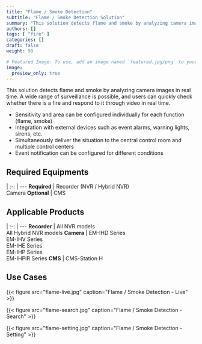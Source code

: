 ```yaml
---
title: "Flame / Smoke Detection"
subtitle: "Flame / Smoke Detection Solution"
summary: "This solution detects flame and smoke by analyzing camera images in real time. A wide range of surveillance is possible, and users can quickly check whether there is a fire and respond to it through video in real time."
authors: []
tags: [ "fire" ]
categories: []
draft: false
weight: 90

# Featured Image: To use, add an image named `featured.jpg/png` to your page's folder.
image:
  preview_only: true
---
```


This solution detects flame and smoke by analyzing camera images in real time. A wide range of surveillance is possible, and users can quickly check whether there is a fire and respond to it through video in real time.

- Sensitivity and area can be configured individually for each function (flame, smoke)
- Integration with external devices such as event alarms, warning lights, sirens, etc.
- Simultaneously deliver the situation to the central control room and multiple control centers
- Event notification can be configured for different conditions

<div class="container">
<div class="row">
<div class="col-12 col-sm-6 pl-0">

## Required Equipments

|
:-: | ---
**Required** | Recorder (NVR / Hybrid NVR)<br>Camera
**Optional** | CMS

</div>
<div class="col-12 col-sm-6 pl-0">

## Applicable Products

|
:-: | ---
**Recorder** | All NVR models<br>All Hybrid NVR models
**Camera** | EM-IHD Series<br>EM-IHV Series<br>EM-IHE Series<br>EM-IHP Series<br>EM-IHPIR Series
**CMS** | CMS-Station H

</div>
</div>
</div>

## Use Cases

{{< figure src="flame-live.jpg" caption="Flame / Smoke Detection - Live" >}}

{{< figure src="flame-search.jpg" caption="Flame / Smoke Detection - Search" >}}

{{< figure src="flame-setting.jpg" caption="Flame / Smoke Detection - Setting" >}}
